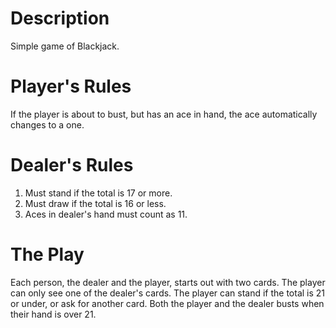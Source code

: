# Description
Simple game of Blackjack.

# Player's Rules
If the player is about to bust, but has an ace in hand, the ace automatically changes to a one.

# Dealer's Rules
1. Must stand if the total is 17 or more.
2. Must draw if the total is 16 or less.
3. Aces in dealer's hand must count as 11.

# The Play
Each person, the dealer and the player, starts out with two cards. The player can only see one of the dealer's cards. The player can stand if the total is 21 or under, or ask for another card. Both the player and the dealer busts when their hand is over 21.

